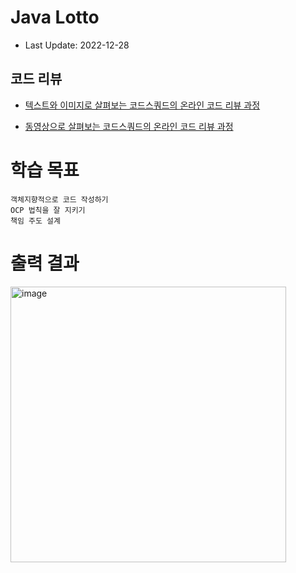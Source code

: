 # Java Lotto

- Last Update: 2022-12-28

## 코드 리뷰

* [텍스트와 이미지로 살펴보는 코드스쿼드의 온라인 코드 리뷰 과정](https://github.com/code-squad/codesquad-docs/blob/master/codereview/README.md)

* [동영상으로 살펴보는 코드스쿼드의 온라인 코드 리뷰 과정](https://youtube.com/watch?v=lFinZfu3QO0&si=EnSIkaIECMiOmarE)


# 학습 목표
    객체지향적으로 코드 작성하기
    OCP 법칙을 잘 지키기
    책임 주도 설계
# 출력 결과
<img width="441" alt="image" src="https://user-images.githubusercontent.com/75569293/223055550-9b3e840d-ce45-4cf2-a453-b41a43b49c30.png">

